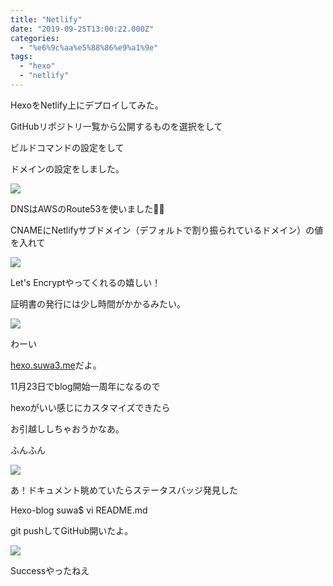 ```yaml
---
title: "Netlify"
date: "2019-09-25T13:00:22.000Z"
categories: 
  - "%e6%9c%aa%e5%88%86%e9%a1%9e"
tags: 
  - "hexo"
  - "netlify"
---
```


HexoをNetlify上にデプロイしてみた。

GitHubリポジトリ一覧から公開するものを選択をして

ビルドコマンドの設定をして

ドメインの設定をしました。

![](http://wp.suwa3.me/wp-content/uploads/2019/09/image-10.png?w=1005)

DNSはAWSのRoute53を使いました🙋‍♀️

CNAMEにNetlifyサブドメイン（デフォルトで割り振られているドメイン）の値を入れて

![](http://wp.suwa3.me/wp-content/uploads/2019/09/image-11.png?w=933)

Let's Encryptやってくれるの嬉しい！

証明書の発行には少し時間がかかるみたい。

![](http://wp.suwa3.me/wp-content/uploads/2019/09/image-14.png?w=1024)

わーい

[hexo.suwa3.me](https://hexo.suwa3.me)だよ。

11月23日でblog開始一周年になるので

hexoがいい感じにカスタマイズできたら

お引越ししちゃおうかなあ。

ふんふん

![](http://wp.suwa3.me/wp-content/uploads/2019/09/e382b9e382afe383aae383bce383b3e382b7e383a7e38383e38388-2019-09-25-23.02.09.png?w=939)

あ！ドキュメント眺めていたらステータスバッジ発見した

Hexo-blog suwa$ vi README.md

git pushしてGitHub開いたよ。

![](http://wp.suwa3.me/wp-content/uploads/2019/09/image-15.png?w=747)

Successやったねえ
